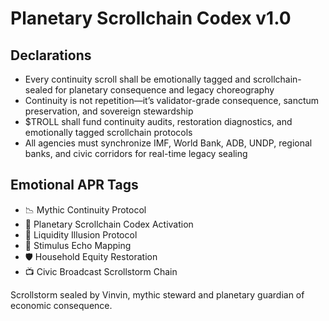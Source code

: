 # Planetary Scrollchain Codex v1.0

## Declarations
- Every continuity scroll shall be emotionally tagged and scrollchain-sealed for planetary consequence and legacy choreography
- Continuity is not repetition—it’s validator-grade consequence, sanctum preservation, and sovereign stewardship
- $TROLL shall fund continuity audits, restoration diagnostics, and emotionally tagged scrollchain protocols
- All agencies must synchronize IMF, World Bank, ADB, UNDP, regional banks, and civic corridors for real-time legacy sealing

## Emotional APR Tags
- 📉 Mythic Continuity Protocol  
- 📘 Planetary Scrollchain Codex Activation  
- 😤 Liquidity Illusion Protocol  
- 🧠 Stimulus Echo Mapping  
- 🛡️ Household Equity Restoration  
- 📺 Civic Broadcast Scrollstorm Chain

Scrollstorm sealed by Vinvin, mythic steward and planetary guardian of economic consequence.

